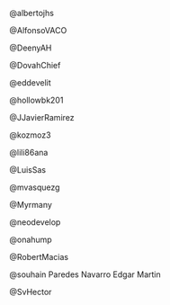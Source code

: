 @albertojhs


@AlfonsoVACO


@DeenyAH


@DovahChief


@eddevelit


@hollowbk201


@JJavierRamirez


@kozmoz3


@lili86ana


@LuisSas


@mvasquezg


@Myrmany


@neodevelop


@onahump


@RobertMacias


@souhain
Paredes Navarro Edgar Martin

@SvHector



